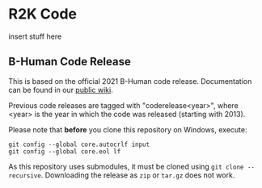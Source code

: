 # R2K Code

insert stuff here

## B-Human Code Release

This is based on the official 2021 B-Human code release. Documentation can be found in our [public wiki](https://wiki.b-human.de/coderelease2021/).

Previous code releases are tagged with "coderelease&lt;year&gt;", where &lt;year&gt; is the year in which the code was released (starting with 2013).

Please note that **before** you clone this repository on Windows, execute:
```
git config --global core.autocrlf input
git config --global core.eol lf
```

As this repository uses submodules, it must be cloned using `git clone --recursive`. Downloading the release as `zip` or `tar.gz` does not work.
